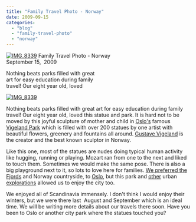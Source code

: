 ```yaml
---
title: "Family Travel Photo - Norway"
date: 2009-09-15
categories: 
  - "blog"
  - "family-travel-photo"
  - "norway"
---
```


[![IMG_8339](https://pub-ac94b3f306b24c0dba4238943c97f2e1.r2.dev/6a00e5502a950788330120a5250446970c.jpg)](https://pub-ac94b3f306b24c0dba4238943c97f2e1.r2.dev/6a00e5502a950788330120a5250446970c.jpg) Family Travel Photo - Norway  
September 15,  2009

Nothing beats parks filled with great  
art for easy education during family  
travel! Our eight year old, loved

<!--more-->

[![IMG_8339](https://pub-ac94b3f306b24c0dba4238943c97f2e1.r2.dev/6a00e5502a950788330120a5250476970c.jpg)](https://pub-ac94b3f306b24c0dba4238943c97f2e1.r2.dev/6a00e5502a950788330120a5250476970c.jpg)

Nothing beats parks filled with great art for easy education during family travel! Our eight year old, loved this statue and park. It is hard not to be moved by this joyful sculpture of mother and child in [Oslo's](http://www.visitoslo.com/) famous [Vigeland Park](http://en.wikipedia.org/wiki/Vigeland_Sculpture_Park) which is filled with over 200 statues by one artist with beautiful flowers, greenery and fountains all around. [Gustave Vigeland](http://en.wikipedia.org/wiki/Gustav_Vigeland) is the creator and the best known sculptor in Norway.

Like this one, most of the statues are nudes doing typical human activity like hugging, running or playing. Mozart ran from one to the next and liked to touch them. Sometimes we would make the same pose. There is also a big playground next to it, so lots to love here for families. [We preferred the Fjords](http://soultravelers3new.local/2009/03/family-travel-norway-in-a-nutshell-norwegian-fijord-photo.html) and Norway countryside, to [Oslo](http://en.wikipedia.org/wiki/Oslo,_Norway), but this park and [other](http://en.wikipedia.org/wiki/Viking_Ship_Museum_%28Oslo%29) urban [explorations](http://en.wikipedia.org/wiki/Oslo_City_Hall) allowed us to enjoy the city too.

We enjoyed all of Scandinavia immensely. I don't think I would enjoy their winters, but we were there last  August and September which is an ideal time. We will be writing more details about our travels there soon. Have you been to Oslo or another city park where the statues touched you?
